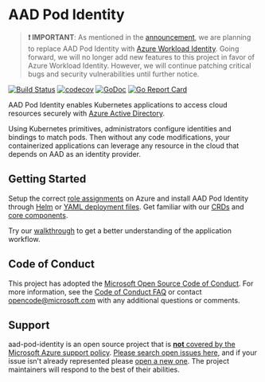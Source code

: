 # AAD Pod Identity

> **❗ IMPORTANT**: As mentioned in the [announcement](https://cloudblogs.microsoft.com/opensource/2022/01/18/announcing-azure-active-directory-azure-ad-workload-identity-for-kubernetes/), we are planning to replace AAD Pod Identity with [Azure Workload Identity](https://azure.github.io/azure-workload-identity). Going forward, we will no longer add new features to this project in favor of Azure Workload Identity. However, we will continue patching critical bugs and security vulnerabilities until further notice.

[![Build Status](https://dev.azure.com/AzureContainerUpstream/AAD%20Pod%20Identity/_apis/build/status/AAD%20Pod%20Identity%20Nightly?branchName=master)](https://dev.azure.com/AzureContainerUpstream/AAD%20Pod%20Identity/_build/latest?definitionId=295&branchName=master)
[![codecov](https://codecov.io/gh/Azure/aad-pod-identity/branch/master/graph/badge.svg)](https://codecov.io/gh/Azure/aad-pod-identity)
[![GoDoc](https://godoc.org/github.com/Azure/aad-pod-identity?status.svg)](https://godoc.org/github.com/Azure/aad-pod-identity)
[![Go Report Card](https://goreportcard.com/badge/github.com/Azure/aad-pod-identity)](https://goreportcard.com/report/github.com/Azure/aad-pod-identity)

AAD Pod Identity enables Kubernetes applications to access cloud resources securely with [Azure Active Directory](https://azure.microsoft.com/en-us/services/active-directory/).

Using Kubernetes primitives, administrators configure identities and bindings to match pods. Then without any code modifications, your containerized applications can leverage any resource in the cloud that depends on AAD as an identity provider.

## Getting Started

Setup the correct [role assignments](https://azure.github.io/aad-pod-identity/docs/getting-started/role-assignment/) on Azure and install AAD Pod Identity through [Helm](https://azure.github.io/aad-pod-identity/docs/getting-started/installation/#helm) or [YAML deployment files](https://azure.github.io/aad-pod-identity/docs/getting-started/installation/#quick-install). Get familiar with our [CRDs](https://azure.github.io/aad-pod-identity/docs/concepts/azureidentity/) and [core components](https://azure.github.io/aad-pod-identity/docs/concepts/mic/).

Try our [walkthrough](https://azure.github.io/aad-pod-identity/docs/demo/standard_walkthrough/) to get a better understanding of the application workflow.

## Code of Conduct

This project has adopted the [Microsoft Open Source Code of Conduct](https://opensource.microsoft.com/codeofconduct/). For more information, see the [Code of Conduct FAQ](https://opensource.microsoft.com/codeofconduct/faq) or contact [opencode@microsoft.com](mailto:opencode@microsoft.com) with any additional questions or comments.

## Support

aad-pod-identity is an open source project that is [**not** covered by the Microsoft Azure support policy](https://support.microsoft.com/en-us/help/2941892/support-for-linux-and-open-source-technology-in-azure). [Please search open issues here](https://github.com/Azure/aad-pod-identity/issues), and if your issue isn't already represented please [open a new one](https://github.com/Azure/aad-pod-identity/issues/new/choose). The project maintainers will respond to the best of their abilities.
